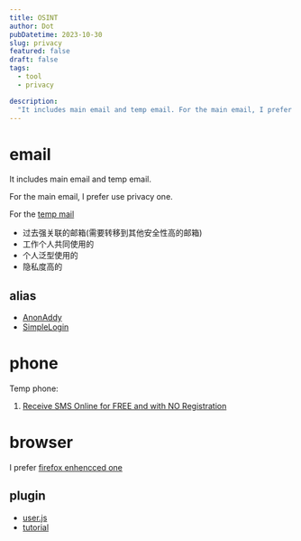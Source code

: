 ```yaml
---
title: OSINT
author: Dot
pubDatetime: 2023-10-30
slug: privacy
featured: false
draft: false
tags:
  - tool
  - privacy

description:
  "It includes main email and temp email. For the main email, I prefer use privacy one. For the temp mail, I prefer use the temp one. "
---
```



# email

It includes main email and temp email.

For the main email, I prefer use privacy one.

For the [temp mail](https://temp-mail.org/en/)

- 过去强关联的邮箱(需要转移到其他安全性高的邮箱)
- 工作个人共同使用的
- 个人泛型使用的
- 隐私度高的

## alias

- [AnonAddy](https://anonaddy.com/)
- [SimpleLogin](https://simplelogin.io/)


# phone

Temp phone:
1. [Receive SMS Online for FREE and with NO Registration](https://www.receivesms.co/)

# browser

I prefer [firefox enhencced one](https://www.youtube.com/watch?v=F7-bW2y6lcI)

## plugin

- [user.js](https://github.com/arkenfox/user.js/wiki)
- [tutorial](https://www.youtube.com/watch?v=Fr8UFJzpNls)
